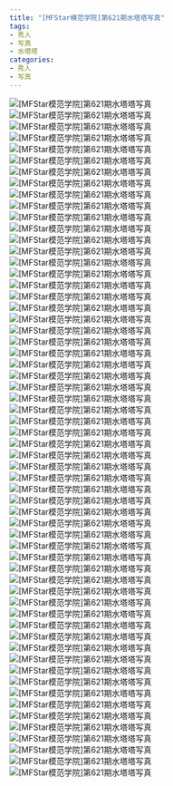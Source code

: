 ```yaml
---
title: "[MFStar模范学院]第621期水塔塔写真"
tags: 
- 秀人
- 写真
- 水塔塔
categories:
- 秀人
- 写真
---
```


![[MFStar模范学院]第621期水塔塔写真](https://img.ilovese.xyz/1734706686308.webp)
![[MFStar模范学院]第621期水塔塔写真](https://img.ilovese.xyz/1734706688153.webp)
![[MFStar模范学院]第621期水塔塔写真](https://img.ilovese.xyz/1734706689919.webp)
![[MFStar模范学院]第621期水塔塔写真](https://img.ilovese.xyz/1734706691544.webp)
![[MFStar模范学院]第621期水塔塔写真](https://img.ilovese.xyz/1734706692962.webp)
![[MFStar模范学院]第621期水塔塔写真](https://img.ilovese.xyz/1734706694400.webp)
![[MFStar模范学院]第621期水塔塔写真](https://img.ilovese.xyz/1734706695654.webp)
![[MFStar模范学院]第621期水塔塔写真](https://img.ilovese.xyz/1734706696975.webp)
![[MFStar模范学院]第621期水塔塔写真](https://img.ilovese.xyz/1734706698473.webp)
![[MFStar模范学院]第621期水塔塔写真](https://img.ilovese.xyz/1734706700091.webp)
![[MFStar模范学院]第621期水塔塔写真](https://img.ilovese.xyz/1734706701397.webp)
![[MFStar模范学院]第621期水塔塔写真](https://img.ilovese.xyz/1734706703233.webp)
![[MFStar模范学院]第621期水塔塔写真](https://img.ilovese.xyz/1734706704840.webp)
![[MFStar模范学院]第621期水塔塔写真](https://img.ilovese.xyz/1734706706250.webp)
![[MFStar模范学院]第621期水塔塔写真](https://img.ilovese.xyz/1734706707947.webp)
![[MFStar模范学院]第621期水塔塔写真](https://img.ilovese.xyz/1734706709344.webp)
![[MFStar模范学院]第621期水塔塔写真](https://img.ilovese.xyz/1734706710608.webp)
![[MFStar模范学院]第621期水塔塔写真](https://img.ilovese.xyz/1734706712361.webp)
![[MFStar模范学院]第621期水塔塔写真](https://img.ilovese.xyz/1734706713780.webp)
![[MFStar模范学院]第621期水塔塔写真](https://img.ilovese.xyz/1734706715291.webp)
![[MFStar模范学院]第621期水塔塔写真](https://img.ilovese.xyz/1734706716742.webp)
![[MFStar模范学院]第621期水塔塔写真](https://img.ilovese.xyz/1734706718592.webp)
![[MFStar模范学院]第621期水塔塔写真](https://img.ilovese.xyz/1734706720036.webp)
![[MFStar模范学院]第621期水塔塔写真](https://img.ilovese.xyz/1734706721666.webp)
![[MFStar模范学院]第621期水塔塔写真](https://img.ilovese.xyz/1734706723036.webp)
![[MFStar模范学院]第621期水塔塔写真](https://img.ilovese.xyz/1734706724738.webp)
![[MFStar模范学院]第621期水塔塔写真](https://img.ilovese.xyz/1734706726519.webp)
![[MFStar模范学院]第621期水塔塔写真](https://img.ilovese.xyz/1734706728418.webp)
![[MFStar模范学院]第621期水塔塔写真](https://img.ilovese.xyz/1734706730009.webp)
![[MFStar模范学院]第621期水塔塔写真](https://img.ilovese.xyz/1734706731497.webp)
![[MFStar模范学院]第621期水塔塔写真](https://img.ilovese.xyz/1734706733003.webp)
![[MFStar模范学院]第621期水塔塔写真](https://img.ilovese.xyz/1734706734452.webp)
![[MFStar模范学院]第621期水塔塔写真](https://img.ilovese.xyz/1734706736004.webp)
![[MFStar模范学院]第621期水塔塔写真](https://img.ilovese.xyz/1734706737383.webp)
![[MFStar模范学院]第621期水塔塔写真](https://img.ilovese.xyz/1734706739094.webp)
![[MFStar模范学院]第621期水塔塔写真](https://img.ilovese.xyz/1734706740725.webp)
![[MFStar模范学院]第621期水塔塔写真](https://img.ilovese.xyz/1734706742170.webp)
![[MFStar模范学院]第621期水塔塔写真](https://img.ilovese.xyz/1734706743850.webp)
![[MFStar模范学院]第621期水塔塔写真](https://img.ilovese.xyz/1734706745343.webp)
![[MFStar模范学院]第621期水塔塔写真](https://img.ilovese.xyz/1734706746668.webp)
![[MFStar模范学院]第621期水塔塔写真](https://img.ilovese.xyz/1734706748518.webp)
![[MFStar模范学院]第621期水塔塔写真](https://img.ilovese.xyz/1734706749974.webp)
![[MFStar模范学院]第621期水塔塔写真](https://img.ilovese.xyz/1734706751870.webp)
![[MFStar模范学院]第621期水塔塔写真](https://img.ilovese.xyz/1734706753523.webp)
![[MFStar模范学院]第621期水塔塔写真](https://img.ilovese.xyz/1734706754986.webp)
![[MFStar模范学院]第621期水塔塔写真](https://img.ilovese.xyz/1734706756392.webp)
![[MFStar模范学院]第621期水塔塔写真](https://img.ilovese.xyz/1734706758144.webp)
![[MFStar模范学院]第621期水塔塔写真](https://img.ilovese.xyz/1734706760016.webp)
![[MFStar模范学院]第621期水塔塔写真](https://img.ilovese.xyz/1734706761498.webp)
![[MFStar模范学院]第621期水塔塔写真](https://img.ilovese.xyz/1734706762965.webp)
![[MFStar模范学院]第621期水塔塔写真](https://img.ilovese.xyz/1734706764556.webp)
![[MFStar模范学院]第621期水塔塔写真](https://img.ilovese.xyz/1734706766244.webp)
![[MFStar模范学院]第621期水塔塔写真](https://img.ilovese.xyz/1734706768061.webp)
![[MFStar模范学院]第621期水塔塔写真](https://img.ilovese.xyz/1734706769520.webp)
![[MFStar模范学院]第621期水塔塔写真](https://img.ilovese.xyz/1734706771521.webp)
![[MFStar模范学院]第621期水塔塔写真](https://img.ilovese.xyz/1734706773300.webp)
![[MFStar模范学院]第621期水塔塔写真](https://img.ilovese.xyz/1734706775117.webp)
![[MFStar模范学院]第621期水塔塔写真](https://img.ilovese.xyz/1734706776860.webp)
![[MFStar模范学院]第621期水塔塔写真](https://img.ilovese.xyz/1734706778629.webp)
![[MFStar模范学院]第621期水塔塔写真](https://img.ilovese.xyz/1734706780434.webp)
